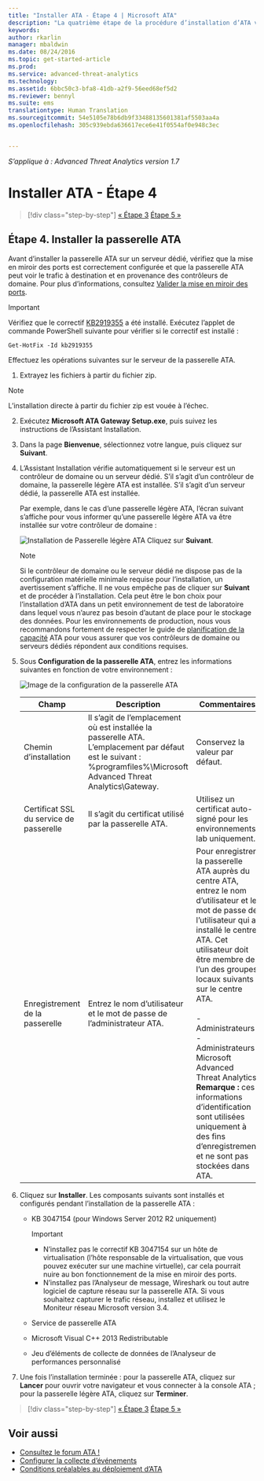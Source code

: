 ```yaml
---
title: "Installer ATA - Étape 4 | Microsoft ATA"
description: "La quatrième étape de la procédure d’installation d’ATA vous aide à installer la passerelle ATA."
keywords: 
author: rkarlin
manager: mbaldwin
ms.date: 08/24/2016
ms.topic: get-started-article
ms.prod: 
ms.service: advanced-threat-analytics
ms.technology: 
ms.assetid: 6bbc50c3-bfa8-41db-a2f9-56eed68ef5d2
ms.reviewer: bennyl
ms.suite: ems
translationtype: Human Translation
ms.sourcegitcommit: 54e5105e78b6db9f33488135601381af5503aa4a
ms.openlocfilehash: 305c939ebda636617ece6e41f0554af0e948c3ec


---
```


*S’applique à : Advanced Threat Analytics version 1.7*



# Installer ATA - Étape 4

>[!div class="step-by-step"]
[« Étape 3](install-ata-step3.md)
[Étape 5 »](install-ata-step5.md)

## Étape 4. Installer la passerelle ATA

Avant d’installer la passerelle ATA sur un serveur dédié, vérifiez que la mise en miroir des ports est correctement configurée et que la passerelle ATA peut voir le trafic à destination et en provenance des contrôleurs de domaine. Pour plus d’informations, consultez [Valider la mise en miroir des ports](validate-port-mirroring.md).


> [!IMPORTANT]
> Vérifiez que le correctif [KB2919355](http://support.microsoft.com/kb/2919355/) a été installé.  Exécutez l’applet de commande PowerShell suivante pour vérifier si le correctif est installé :
>
> `Get-HotFix -Id kb2919355`

Effectuez les opérations suivantes sur le serveur de la passerelle ATA.

1.  Extrayez les fichiers à partir du fichier zip. 
> [!NOTE] 
> L’installation directe à partir du fichier zip est vouée à l’échec.

2.  Exécutez **Microsoft ATA Gateway Setup.exe**, puis suivez les instructions de l’Assistant Installation.

3.  Dans la page **Bienvenue**, sélectionnez votre langue, puis cliquez sur **Suivant**.

4.  L’Assistant Installation vérifie automatiquement si le serveur est un contrôleur de domaine ou un serveur dédié. S’il s’agit d’un contrôleur de domaine, la passerelle légère ATA est installée. S’il s’agit d’un serveur dédié, la passerelle ATA est installée. 
    
    Par exemple, dans le cas d’une passerelle légère ATA, l’écran suivant s’affiche pour vous informer qu’une passerelle légère ATA va être installée sur votre contrôleur de domaine :
    
    ![Installation de Passerelle légère ATA](media/ATA-lightweight-gateway-install-selected.png) Cliquez sur **Suivant**.

    > [!NOTE] 
    > Si le contrôleur de domaine ou le serveur dédié ne dispose pas de la configuration matérielle minimale requise pour l’installation, un avertissement s’affiche. Il ne vous empêche pas de cliquer sur **Suivant** et de procéder à l’installation. Cela peut être le bon choix pour l’installation d’ATA dans un petit environnement de test de laboratoire dans lequel vous n’aurez pas besoin d’autant de place pour le stockage des données. Pour les environnements de production, nous vous recommandons fortement de respecter le guide de [planification de la capacité](/advanced-threat-analytics/plan-design/ata-capacity-planning) ATA pour vous assurer que vos contrôleurs de domaine ou serveurs dédiés répondent aux conditions requises.

4.  Sous **Configuration de la passerelle ATA**, entrez les informations suivantes en fonction de votre environnement :

    ![Image de la configuration de la passerelle ATA](media/ATA-Gateway-Configuration.png)

    |Champ|Description|Commentaires|
    |---------|---------------|------------|
    |Chemin d’installation|Il s’agit de l’emplacement où est installée la passerelle ATA. L’emplacement par défaut est le suivant : %programfiles%\Microsoft Advanced Threat Analytics\Gateway.|Conservez la valeur par défaut.|
    |Certificat SSL du service de passerelle|Il s’agit du certificat utilisé par la passerelle ATA.|Utilisez un certificat auto-signé pour les environnements lab uniquement.|
    |Enregistrement de la passerelle|Entrez le nom d’utilisateur et le mot de passe de l’administrateur ATA.|Pour enregistrer la passerelle ATA auprès du centre ATA, entrez le nom d’utilisateur et le mot de passe de l’utilisateur qui a installé le centre ATA. Cet utilisateur doit être membre de l’un des groupes locaux suivants sur le centre ATA.<br /><br />- Administrateurs<br />- Administrateurs Microsoft Advanced Threat Analytics **Remarque :** ces informations d’identification sont utilisées uniquement à des fins d’enregistrement et ne sont pas stockées dans ATA.|
    
5. Cliquez sur **Installer**. Les composants suivants sont installés et configurés pendant l’installation de la passerelle ATA :

    -   KB 3047154 (pour Windows Server 2012 R2 uniquement)

        > [!IMPORTANT]
        > -   N’installez pas le correctif KB 3047154 sur un hôte de virtualisation (l’hôte responsable de la virtualisation, que vous pouvez exécuter sur une machine virtuelle), car cela pourrait nuire au bon fonctionnement de la mise en miroir des ports. 
        > -   N’installez pas l’Analyseur de message, Wireshark ou tout autre logiciel de capture réseau sur la passerelle ATA. Si vous souhaitez capturer le trafic réseau, installez et utilisez le Moniteur réseau Microsoft version 3.4.

    -   Service de passerelle ATA

    -   Microsoft Visual C++ 2013 Redistributable

    -   Jeu d’éléments de collecte de données de l’Analyseur de performances personnalisé

5.  Une fois l’installation terminée : pour la passerelle ATA, cliquez sur **Lancer** pour ouvrir votre navigateur et vous connecter à la console ATA ; pour la passerelle légère ATA, cliquez sur **Terminer**.


>[!div class="step-by-step"]
[« Étape 3](install-ata-step3.md)
[Étape 5 »](install-ata-step5.md)

## Voir aussi

- [Consultez le forum ATA !](https://social.technet.microsoft.com/Forums/security/home?forum=mata)
- [Configurer la collecte d’événements](configure-event-collection.md)
- [Conditions préalables au déploiement d’ATA](/advanced-threat-analytics/plan-design/ata-prerequisites)




<!--HONumber=Aug16_HO5-->


